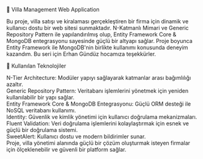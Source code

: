 🌟 Villa Management Web Application

Bu proje, villa satışı ve kiralaması gerçekleştiren bir firma için dinamik ve kullanıcı dostu bir web sitesi sunmaktadır. N-Katmanlı Mimari ve Generic Repository Pattern ile yapılandırılmış olup, Entity Framework Core & MongoDB entegrasyonu sayesinde güçlü bir altyapı sağlar. Proje boyunca Entity Framework ile MongoDB'nin birlikte kullanımı konusunda deneyim kazandım. Bu seri için Erhan Gündüz hocamıza teşekkürler.

🚀 Kullanılan Teknolojiler

N-Tier Architecture: Modüler yapıyı sağlayarak katmanlar arası bağımlılığı azaltır.<br>
Generic Repository Pattern: Veritabanı işlemlerini yönetmek için yeniden kullanılabilir bir yapı sağlar.<br>
Entity Framework Core & MongoDB Entegrasyonu: Güçlü ORM desteği ile NoSQL veritabanı kullanımı.<br>
Identity: Güvenlik ve kimlik yönetimi için kullanıcı doğrulama mekanizmaları.<br>
Fluent Validation: Veri doğrulama işlemlerini kolaylaştırmak için esnek ve güçlü bir doğrulama sistemi.<br>
SweetAlert: Kullanıcı dostu ve modern bildirimler sunar.<br>
Proje, villa yönetimi alanında güçlü bir çözüm oluşturmak isteyen firmalar için ölçeklenebilir ve güvenli bir platform sağlar.<br>
